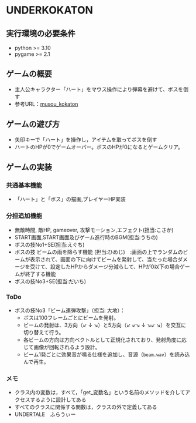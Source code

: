 # UNDERKOKATON

## 実行環境の必要条件
* python >= 3.10
* pygame >= 2.1

## ゲームの概要
* 主人公キャラクター「ハート」をマウス操作により弾幕を避けて、ボスを倒す
* 参考URL：[musou_kokaton](https://service.cloud.teu.ac.jp/moodle_epyc/course/view.php?id=20486)

## ゲームの遊び方
* 矢印キーで「ハート」を操作し，アイテムを取ってボスを倒す
* ハートのHPが0でゲームオーバー。ボスのHPが0になるとゲームクリア。

## ゲームの実装
### 共通基本機能
* 「ハート」と「ボス」の描画,プレイヤーHP実装

### 分担追加機能
* 無敵時間, 敵HP, gameover, 攻撃モーション,エフェクト(担当:こさか)
* START画面,START画面及びゲーム進行時のBGM(担当:うちの)
* ボスの技No1+SE(担当:えぐち)
* ボスの技 ビームの雨を降らす機能 (担当:ひめじ)　:画面の上でランダムのビームが表示されて、画面の下に向けてビームを発射して、当たった場合ダメージを受けて、設定したHPからダメージ分減らして、HPが0以下の場合ゲームが終了する機能 
* ボスの技No3+SE(担当:だいち)


### ToDo
* ボスの技No3「ビーム連弾攻撃」（担当: 大地）：
  - ボスは100フレームごとにビームを発射。
  - ビームの発射は、3方向（↙ ↓ ↘）と5方向（↙ ↙↘ ↓ ↘↙ ↘）を交互に切り替えて行う。
  - 各ビームの方向は方向ベクトルとして正規化されており、発射角度に応じて画像が回転されるよう設計。
  - ビーム1発ごとに効果音が鳴る仕様を追加し、音源（`beam.wav`）を読み込んで再生。

### メモ
* クラス内の変数は，すべて，「get_変数名」という名前のメソッドを介してアクセスするように設計してある
* すべてのクラスに関係する関数は，クラスの外で定義してある
* UNDERTALE　ふらうぃー
